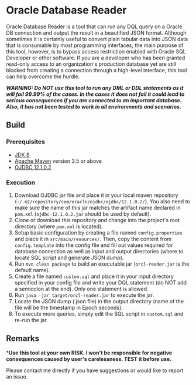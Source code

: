 # Oracle Database Reader

Oracle Database Reader is a tool that can run any DQL query on a Oracle DB connection and output the result in a beautified JSON format. Although sometimes it is certainly useful to convert plain tabular data into JSON data that is consumable by most programming interfaces, the main purpose of this tool, however, is to bypass access restriction enabled with Oracle SQL Developer or other software. If you are a developer who has been granted read-only access to an organization's production database yet are still blocked from creating a connection through a high-level interface, this tool can help overcome the hurdle.

***WARNING: Do NOT use this tool to run any DML or DDL statements as it will fail 99.99% of the cases. In the cases it does not fail it could lead to serious consequences if you are connected to an important database. Also, it has not been tested to work in all environments and scenarios.***

## Build
### Prerequisites
* [JDK 8](https://www.oracle.com/technetwork/java/javase/downloads/jdk8-downloads-2133151.html)
* [Apache Maven](https://maven.apache.org/download.cgi) version 3.5 or above
* [OJDBC 12.1.0.2](https://www.oracle.com/technetwork/database/features/jdbc/default-2280470.html)

### Execution
1. Download OJDBC jar file and place it in your local maven repository (`~/.m2/repository/com/oracle/ojdbc/ojdbc/12.1.0.2/`). You also need to make sure the name of this jar matches the artifact name declared in `pom.xml` (`ojdbc-12.1.0.2.jar` should be used by default).
2. Clone or download this repository and change into the project's root directory (where `pom.xml` is located).
3. Setup basic configuration by creating a file named `config.properties` and place it in `src/main/resources/`. Then, copy the content from `config.template` into the config file and fill out values required for database connection as well as input and output directories (where to locate SQL script and generate JSON dump).
4. Run `mvn clean package` to build an executable jar (`orcl-reader.jar` is the default name).
5. Create a file named `custom.sql` and place it in your input directory specified in your config file and write your DQL statement (do NOT add a semicolon at the end). Only one statement is allowed.
6. Run `java -jar target/orcl-reader.jar` to execute the jar.
7. Locate the JSON dump (.json file) in the output directory (name of the file will be the timestamp in Epoch seconds).
8. To execute more queries, simply edit the SQL script in `custom.sql` and re-run the jar.

## Remarks
***Use this tool at your own RISK. I won't be responsible for negative consequences caused by user's carelessness. TEST it before use.**

Please contact me directly if you have suggestions or would like to report an issue.